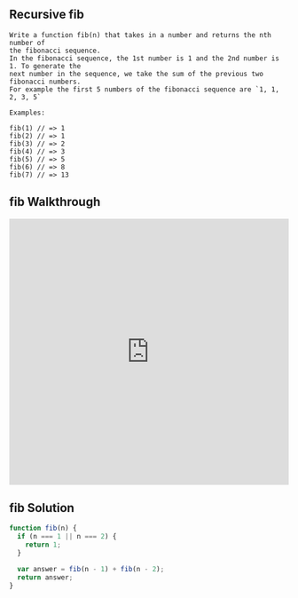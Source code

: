 ## Recursive fib

```
Write a function fib(n) that takes in a number and returns the nth number of
the fibonacci sequence.
In the fibonacci sequence, the 1st number is 1 and the 2nd number is 1. To generate the
next number in the sequence, we take the sum of the previous two fibonacci numbers.
For example the first 5 numbers of the fibonacci sequence are `1, 1, 2, 3, 5`

Examples:

fib(1) // => 1
fib(2) // => 1
fib(3) // => 2
fib(4) // => 3
fib(5) // => 5
fib(6) // => 8
fib(7) // => 13
```

## fib Walkthrough

<iframe src="https://player.vimeo.com/video/240933506" width="100%" height="480" frameborder="0" webkitallowfullscreen mozallowfullscreen allowfullscreen></iframe>

## fib Solution

```js
function fib(n) {
  if (n === 1 || n === 2) {
    return 1;
  }

  var answer = fib(n - 1) + fib(n - 2);
  return answer;
}
```
